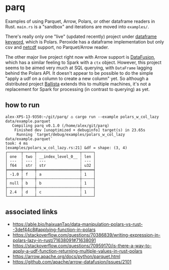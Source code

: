 # parq

Examples of using Parquet, Arrow, Polars, or other dataframe readers in
Rust. `main.rs` is a "sandbox" and iterations are moved into `examples/`.

There's really only one "live" (updated recently) project under [dataframe
keyword](https://crates.io/keywords/dataframe), which is Polars. Peroxide
has a dataframe implementation but only csv and
[netcdf](https://www.unidata.ucar.edu/software/netcdf/) support, no
Parquet/Arrow reader.

The other major live project right now with Arrow support is
[DataFusion](https://github.com/apache/arrow-datafusion), which has
a similar feeling to Spark with a `ctx` object. However, this project
seems to be aimed very much at SQL querying, with `DataFrame` lagging
behind the Polars API. It doesn't appear to be possible to do the simple
"apply a udf on a column to create a new column" yet. So although
a distributed project
[Ballista](https://github.com/apache/arrow-datafusion/tree/master/ballista)
extends this to multiple machines, it's not a replacement for Spark for
processing (in contrast to querying) as yet.

## how to run

```
alex-XPS-13-9350:~/git/parq/ ⌂ cargo run --example polars_w_col_lazy data/example.parquet
   Compiling parq v0.1.0 (/home/alex/git/parq)
    Finished dev [unoptimized + debuginfo] target(s) in 23.65s
     Running `target/debug/examples/polars_w_col_lazy data/example.parquet`
took: 4 ms
[examples/polars_w_col_lazy.rs:21] &df = shape: (3, 4)
┌──────┬─────┬───────────────────┬─────┐
│ one  ┆ two ┆ __index_level_0__ ┆ len │
│ ---  ┆ --- ┆ ---               ┆ --- │
│ f64  ┆ str ┆ str               ┆ u32 │
╞══════╪═════╪═══════════════════╪═════╡
│ -1.0 ┆ f   ┆ a                 ┆ 1   │
├╌╌╌╌╌╌┼╌╌╌╌╌┼╌╌╌╌╌╌╌╌╌╌╌╌╌╌╌╌╌╌╌┼╌╌╌╌╌┤
│ null ┆ b   ┆ b                 ┆ 1   │
├╌╌╌╌╌╌┼╌╌╌╌╌┼╌╌╌╌╌╌╌╌╌╌╌╌╌╌╌╌╌╌╌┼╌╌╌╌╌┤
│ 2.4  ┆ d   ┆ c                 ┆ 1   │
└──────┴─────┴───────────────────┴─────┘
```

## associated links

- https://able.bio/haixuanTao/data-manipulation-polars-vs-rust--3def44c8#applying-function-in-polars
- https://stackoverflow.com/questions/70386839/writing-expression-in-polars-lazy-in-rust/71638091#71638091
- https://stackoverflow.com/questions/70959170/is-there-a-way-to-apply-a-udf-function-returning-multiple-values-in-rust-polars
- https://arrow.apache.org/docs/python/parquet.html
- https://github.com/apache/arrow-datafusion/issues/2101
